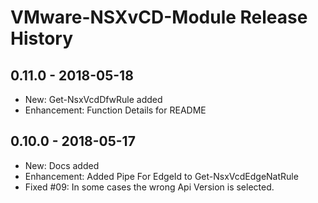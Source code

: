 # VMware-NSXvCD-Module Release History

## 0.11.0 - 2018-05-18

- New: Get-NsxVcdDfwRule added
- Enhancement: Function Details for README

## 0.10.0 - 2018-05-17

- New: Docs added
- Enhancement: Added Pipe For EdgeId to  Get-NsxVcdEdgeNatRule
- Fixed #09: In some cases the wrong Api Version is selected.